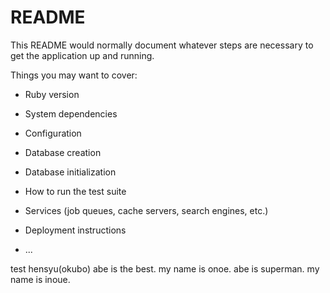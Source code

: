 # README

This README would normally document whatever steps are necessary to get the
application up and running.

Things you may want to cover:

* Ruby version

* System dependencies

* Configuration

* Database creation

* Database initialization

* How to run the test suite

* Services (job queues, cache servers, search engines, etc.)

* Deployment instructions

* ...

test hensyu(okubo)
abe is the best.
my name is onoe.
abe is superman.
my name is inoue.

